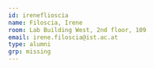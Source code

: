 ```yaml
---
id: ireneflioscia
name: Filoscia, Irene
room: Lab Building West, 2nd floor, 109
email: irene.filoscia@ist.ac.at
type: alumni
grp: missing
---
```

